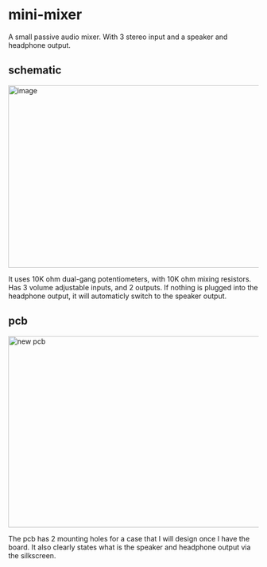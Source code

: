 # mini-mixer
A small passive audio mixer. With 3 stereo input and a speaker and headphone output.


## schematic

<img width="971" height="366" alt="image" src="https://github.com/user-attachments/assets/7b56c39e-7bfc-4687-b09b-daa17787e09d" />

It uses 10K ohm dual-gang potentiometers, with 10K ohm mixing resistors. Has 3 volume adjustable inputs, and 2 outputs. If nothing is plugged into the headphone output, it will automaticly switch to the speaker output.

## pcb

<img width="776" height="384" alt="new pcb" src="https://github.com/user-attachments/assets/2b0edaa2-b8b8-47d7-9f7f-0ad390192bf3" />

The pcb has 2 mounting holes for a case that I will design once I have the board. It also clearly states what is the speaker and headphone output via the silkscreen.

